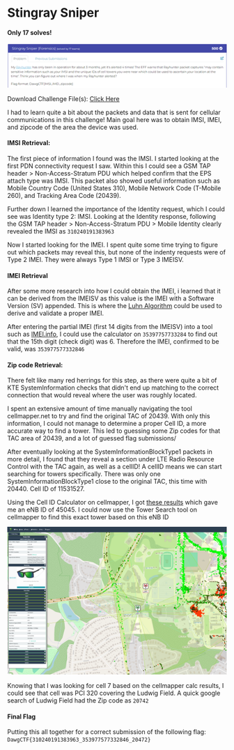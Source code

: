 # Stingray Sniper

#### Only 17 solves!

![description](./description.PNG)

Download Challenge File(s): [Click Here](./1742587911.pcap)


I had to learn quite a bit about the packets and data that is sent for cellular communications in this challenge! Main goal here was to obtain IMSI, IMEI, and zipcode of the area the device was used.

#### IMSI Retrieval:
The first piece of information I found was the IMSI. I started looking at the first PDN connectivity request I saw. Within this I could see a GSM TAP header > Non-Access-Stratum PDU which helped confirm that the EPS attach type was IMSI. This packet also showed useful information such as Mobile Country Code (United States 310), Mobile Network Code (T-Mobile 260), and Tracking Area Code (20439).

Further down I learned the importance of the Identity request, which I could see was Identity type 2: IMSI. Looking at the Identity response, following the GSM TAP header > Non-Access-Stratum PDU > Mobile Identity clearly revealed the IMSI as ```310240191383963```

Now I started looking for the IMEI. I spent quite some time trying to figure out which packets may reveal this, but none of the indenty requests were of Type 2 IMEI. They were always Type 1 IMSI or Type 3 IMEISV. 

#### IMEI Retrieval
After some more research into how I could obtain the IMEI, i learned that it can be derived from the IMEISV as this value is the IMEI with a Software Version (SV) appended. This is where the [Luhn Algorithm](https://stripe.com/en-ca/resources/more/how-to-use-the-luhn-algorithm-a-guide-in-applications-for-businesses) could be used to derive and validate a proper IMEI.

After entering the partial IMEI (first 14 digits from the IMEISV) into a tool such as [IMEI.info](https://www.imei.info/?imei=353977577332846), I could use the calculator on ```35397757733284``` to find out that the 15th digit (check digit) was 6. Therefore the IMEI, confirmed to be valid, was ```353977577332846```

#### Zip code Retrieval:
There felt like many red herrings for this step, as there were quite a bit of KTE SystemInformation checks that didn't end up matching to the correct connection that would reveal where the user was roughly located. 

I spent an extensive amount of time manually navigating the tool cellmapper.net to try and find the original TAC of 20439. With only this information, I could not manage to determine a proper Cell ID, a more accurate way to find a tower. This led to guessing some Zip codes for that TAC area of 20439, and a lot of guessed flag submissions/

After eventually looking at the SystemInformationBlockType1 packets in more detail, I found that they reveal a section under LTE Radio Resource Control with the TAC again, as well as a cellID! A cellID means we can start searching for towers specifically. There was only one SystemInformationBlockType1 close to the original TAC, this time with 20440. Cell ID of 11531527.

Using the Cell ID Calculator on cellmapper, I got [these results](https://www.cellmapper.net/enbid?net=LTE&cellid=11531527) which gave me an eNB ID of 45045. I could now use the Tower Search tool on cellmapper to find this exact tower based on this eNB ID

![tower](./tower.PNG)

Knowing that I was looking for cell 7 based on the cellmapper calc results, I could see that cell was PCI 320 covering the Ludwig Field. A quick google search of Ludwig Field had the Zip code as ```20742```

#### Final Flag

Putting this all together for a correct submission of the following flag: ```DawgCTF{310240191383963_353977577332846_20472}```




